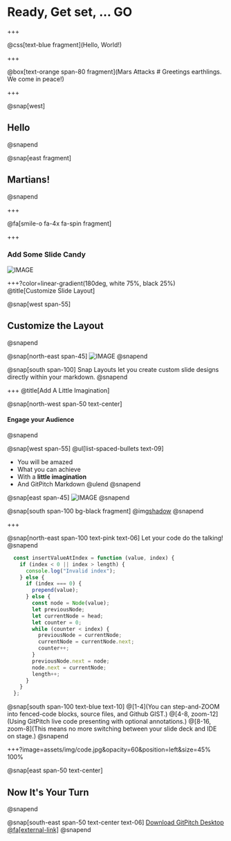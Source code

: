 # Ready, Get set, ... **GO**

+++

@css[text-blue fragment](Hello, World!)

+++

@box[text-orange span-80 fragment](Mars Attacks # Greetings earthlings. We come in peace!)

+++

@snap[west]
## Hello
@snapend

@snap[east fragment]
## Martians!
@snapend

+++

@fa[smile-o fa-4x fa-spin fragment]

+++

### Add Some Slide Candy

![IMAGE](assets/img/presentation.png)

+++?color=linear-gradient(180deg, white 75%, black 25%)
@title[Customize Slide Layout]

@snap[west span-55]
## Customize the Layout
@snapend

@snap[north-east span-45]
![IMAGE](assets/img/presentation.png)
@snapend

@snap[south span-100]
Snap Layouts let you create custom slide designs directly within your markdown.
@snapend

+++
@title[Add A Little Imagination]

@snap[north-west span-50 text-center]
#### Engage your Audience
@snapend

@snap[west span-55]
@ul[list-spaced-bullets text-09]
- You will be amazed
- What you can achieve
- With a **little imagination**
- And GitPitch Markdown
@ulend
@snapend

@snap[east span-45]
![IMAGE](assets/img/conference.png)
@snapend

@snap[south span-100 bg-black fragment]
@img[shadow](assets/img/conference.png)
@snapend

+++

@snap[north-east span-100 text-pink text-06]
Let your code do the talking!
@snapend

```js
  const insertValueAtIndex = function (value, index) {
    if (index < 0 || index > length) {
      console.log("Invalid index");
    } else {
      if (index === 0) {
        prepend(value);
      } else {
        const node = Node(value);
        let previousNode;
        let currentNode = head;
        let counter = 0;
        while (counter < index) {
          previousNode = currentNode;
          currentNode = currentNode.next;
          counter++;
        }
        previousNode.next = node;
        node.next = currentNode;
        length++;
      }
    }
  };
```

@snap[south span-100 text-blue text-10]
@[1-4](You can step-and-ZOOM into fenced-code blocks, source files, and Github GIST.)
@[4-8, zoom-12](Using GitPitch live code presenting with optional annotations.)
@[8-16, zoom-8](This means no more switching between your slide deck and IDE on stage.)
@snapend

+++?image=assets/img/code.jpg&opacity=60&position=left&size=45% 100%

@snap[east span-50 text-center]
## Now It's **Your** Turn
@snapend

@snap[south-east span-50 text-center text-06]
[Download GitPitch Desktop @fa[external-link]](https://gitpitch.com/docs/getting-started/tutorial/)
@snapend

